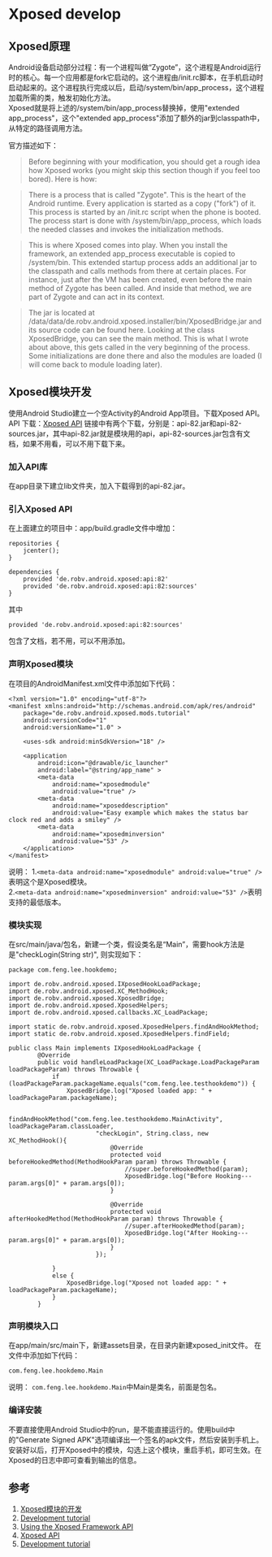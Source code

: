 # Xposed develop

## Xposed原理
Android设备启动部分过程：有一个进程叫做“Zygote”，这个进程是Android运行时的核心。每一个应用都是fork它启动的。这个进程由/init.rc脚本，在手机启动时启动起来的。这个进程执行完成以后，启动/system/bin/app_process，这个进程加载所需的类，触发初始化方法。  
Xposed就是将上述的/system/bin/app_process替换掉，使用"extended app_process"，这个"extended app_process"添加了额外的jar到classpath中，从特定的路径调用方法。

官方描述如下：
>Before beginning with your modification, you should get a rough idea how Xposed works (you might skip this section though if you feel too bored). Here is how:

>There is a process that is called "Zygote". This is the heart of the Android runtime. Every application is started as a copy ("fork") of it. This process is started by an /init.rc script when the phone is booted. The process start is done with /system/bin/app_process, which loads the needed classes and invokes the initialization methods.

> This is where Xposed comes into play. When you install the framework, an extended app_process executable is copied to /system/bin. This extended startup process adds an additional jar to the classpath and calls methods from there at certain places. For instance, just after the VM has been created, even before the main method of Zygote has been called. And inside that method, we are part of Zygote and can act in its context.

> The jar is located at /data/data/de.robv.android.xposed.installer/bin/XposedBridge.jar and its source code can be found here. Looking at the class XposedBridge, you can see the main method. This is what I wrote about above, this gets called in the very beginning of the process. Some initializations are done there and also the modules are loaded (I will come back to module loading later).


## Xposed模块开发
使用Android Studio建立一个空Activity的Android App项目。下载Xposed API。  
API 下载：[Xposed API](https://bintray.com/rovo89/de.robv.android.xposed/api)
链接中有两个下载，分别是：api-82.jar和api-82-sources.jar，其中api-82.jar就是模块用的api，api-82-sources.jar包含有文档，如果不用看，可以不用下载下来。

### 加入API库
在app目录下建立lib文件夹，加入下载得到的api-82.jar。

### 引入Xposed API
在上面建立的项目中：app/build.gradle文件中增加：

```
repositories {
    jcenter();
}

dependencies {
    provided 'de.robv.android.xposed:api:82'
    provided 'de.robv.android.xposed:api:82:sources'
}
```

其中 
```
provided 'de.robv.android.xposed:api:82:sources'
```
包含了文档，若不用，可以不用添加。

### 声明Xposed模块

在项目的AndroidManifest.xml文件中添加如下代码： 
 
```
<?xml version="1.0" encoding="utf-8"?>
<manifest xmlns:android="http://schemas.android.com/apk/res/android"
    package="de.robv.android.xposed.mods.tutorial"
    android:versionCode="1"
    android:versionName="1.0" >

    <uses-sdk android:minSdkVersion="18" />

    <application
        android:icon="@drawable/ic_launcher"
        android:label="@string/app_name" >
        <meta-data
            android:name="xposedmodule"
            android:value="true" />
        <meta-data
            android:name="xposeddescription"
            android:value="Easy example which makes the status bar clock red and adds a smiley" />
        <meta-data
            android:name="xposedminversion"
            android:value="53" />
    </application>
</manifest>
```
说明：
1.`<meta-data android:name="xposedmodule" android:value="true" />`表明这个是Xposed模块。  
2.`<meta-data android:name="xposedminversion" android:value="53" />`表明支持的最低版本。

 
### 模块实现

在src/main/java/包名，新建一个类，假设类名是“Main”，需要hook方法是是"checkLogin(String str)", 则实现如下：

```
package com.feng.lee.hookdemo;

import de.robv.android.xposed.IXposedHookLoadPackage;
import de.robv.android.xposed.XC_MethodHook;
import de.robv.android.xposed.XposedBridge;
import de.robv.android.xposed.XposedHelpers;
import de.robv.android.xposed.callbacks.XC_LoadPackage;

import static de.robv.android.xposed.XposedHelpers.findAndHookMethod;
import static de.robv.android.xposed.XposedHelpers.findField;

public class Main implements IXposedHookLoadPackage {
        @Override
        public void handleLoadPackage(XC_LoadPackage.LoadPackageParam loadPackageParam) throws Throwable {
            if (loadPackageParam.packageName.equals("com.feng.lee.testhookdemo")) {
                XposedBridge.log("Xposed loaded app: " + loadPackageParam.packageName);

                findAndHookMethod("com.feng.lee.testhookdemo.MainActivity", loadPackageParam.classLoader,
                        "checkLogin", String.class, new XC_MethodHook(){
                            @Override
                            protected void beforeHookedMethod(MethodHookParam param) throws Throwable {
                                //super.beforeHookedMethod(param);
                                XposedBridge.log("Before Hooking---param.args[0]" + param.args[0]);
                            }

                            @Override
                            protected void afterHookedMethod(MethodHookParam param) throws Throwable {
                                //super.afterHookedMethod(param);
                                XposedBridge.log("After Hooking---param.args[0]" + param.args[0]);
                            }
                        });

            }
            else {
                XposedBridge.log("Xposed not loaded app: " + loadPackageParam.packageName);
            }
        }
```

### 声明模块入口
在app/main/src/main下，新建assets目录，在目录内新建xposed_init文件。
在文件中添加如下代码：

```
com.feng.lee.hookdemo.Main
```

说明：
`com.feng.lee.hookdemo.Main`中Main是类名，前面是包名。

### 编译安装
不要直接使用Android Studio中的run，是不能直接运行的。使用build中的"Generate Signed APK"选项编译出一个签名的apk文件，然后安装到手机上。安装好以后，打开Xposed中的模块，勾选上这个模块，重启手机，即可生效。在Xposed的日志中即可查看到输出的信息。


## 参考
1. [Xposed模块的开发](http://www.snowdream.tech/2016/09/02/android-develop-xposed-module/)
2. [Development tutorial](https://github.com/rovo89/XposedBridge/wiki/Development-tutorial)
3. [Using the Xposed Framework API](https://github.com/rovo89/XposedBridge/wiki/Using-the-Xposed-Framework-API)
4. [Xposed API](https://bintray.com/rovo89/de.robv.android.xposed/api)
5. [Development tutorial](https://github.com/rovo89/XposedBridge/wiki/Development-tutorial)
